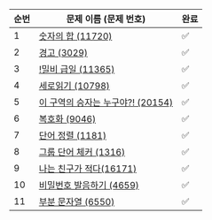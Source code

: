 | 순번 | 문제 이름 (문제 번호)         | 완료 |
| ------------------- | ---- |  ---- |
| 1 | [숫자의 합 (11720)](https://www.acmicpc.net/problem/11720) | ✅ |
| 2 | [ 경고 (3029)](https://www.acmicpc.net/problem/3029) | ✅ |
| 3 | [ !밀비 급일 (11365)](https://www.acmicpc.net/problem/11365) |✅|
| 4 | [ 세로읽기 (10798)](https://www.acmicpc.net/problem/10798) | ✅ |
| 5 | [ 이 구역의 승자는 누구야?! (20154)](https://www.acmicpc.net/problem/20154) | ✅ |
| 6 | [ 복호화 (9046)](https://www.acmicpc.net/problem/9046) | ✅ |
| 7 | [ 단어 정렬 (1181)](https://www.acmicpc.net/problem/1181) | ✅ |
| 8 | [ 그룹 단어 체커 (1316)](https://www.acmicpc.net/problem/1316) | ✅ |
| 9 | [ 나는 친구가 적다(16171)](https://www.acmicpc.net/problem/16171) | ✅ |
| 10 | [ 비밀번호 발음하기 (4659)](https://www.acmicpc.net/problem/4659) | ✅ |
| 11 | [ 부분 문자열 (6550)](https://www.acmicpc.net/problem/6550) | ✅ |